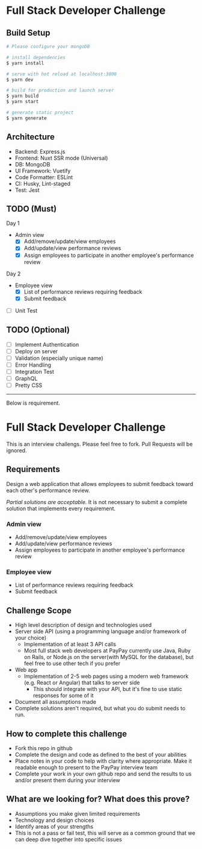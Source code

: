 # Full Stack Developer Challenge

## Build Setup

```bash
# Please configure your mongoDB

# install dependencies
$ yarn install

# serve with hot reload at localhost:3000
$ yarn dev

# build for production and launch server
$ yarn build
$ yarn start

# generate static project
$ yarn generate
```

## Architecture
- Backend: Express.js
- Frontend: Nuxt SSR mode (Universal)
- DB: MongoDB
- UI Framework: Vuetify
- Code Formatter: ESLint
- CI: Husky, Lint-staged
- Test: Jest

## TODO (Must)

Day 1

- Admin view
  - [x] Add/remove/update/view employees
  - [x] Add/update/view performance reviews
  - [x] Assign employees to participate in another employee's performance review

Day 2

- Employee view
  - [x] List of performance reviews requiring feedback
  - [x] Submit feedback

- [ ] Unit Test

## TODO (Optional)

- [ ] Implement Authentication
- [ ] Deploy on server
- [ ] Validation (especially unique name)
- [ ] Error Handling
- [ ] Integration Test
- [ ] GraphQL
- [ ] Pretty CSS

---
Below is requirement.

# Full Stack Developer Challenge
This is an interview challengs. Please feel free to fork. Pull Requests will be ignored.

## Requirements
Design a web application that allows employees to submit feedback toward each other's performance review.

*Partial solutions are acceptable.*  It is not necessary to submit a complete solution that implements every requirement.

### Admin view
* Add/remove/update/view employees
* Add/update/view performance reviews
* Assign employees to participate in another employee's performance review

### Employee view
* List of performance reviews requiring feedback
* Submit feedback

## Challenge Scope
* High level description of design and technologies used
* Server side API (using a programming language and/or framework of your choice)
  * Implementation of at least 3 API calls
  * Most full stack web developers at PayPay currently use Java, Ruby on Rails, or Node.js on the server(with MySQL for the database), but feel free to use other tech if you prefer
* Web app
  * Implementation of 2-5 web pages using a modern web framework (e.g. React or Angular) that talks to server side
    * This should integrate with your API, but it's fine to use static responses for some of it 
* Document all assumptions made
* Complete solutions aren't required, but what you do submit needs to run.

## How to complete this challenge
* Fork this repo in github
* Complete the design and code as defined to the best of your abilities
* Place notes in your code to help with clarity where appropriate. Make it readable enough to present to the PayPay interview team
* Complete your work in your own github repo and send the results to us and/or present them during your interview

## What are we looking for? What does this prove?
* Assumptions you make given limited requirements
* Technology and design choices
* Identify areas of your strengths
* This is not a pass or fail test, this will serve as a common ground that we can deep dive together into specific issues

